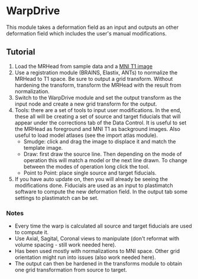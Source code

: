 # WarpDrive

This module takes a deformation field as an input and outputs an other deformation field which includes the user's manual modifications.

## Tutorial

1. Load the MRHead from sample data and a [MNI T1 image](http://www.bic.mni.mcgill.ca/~vfonov/icbm/2009/mni_icbm152_nlin_sym_09c_nifti.zip)
1. Use a registration module (BRAINS, Elastix, ANTs) to normalize the MRHead to T1 space. Be sure to output a grid transform. Without hardening the transform, transform the MRHead with the result from normalization.
1. Switch to the WarpDrive module and set the output transform as the input node and create a new grid transform for the output.
1. Tools: there are a set of tools to input user modifications. In the end, these all will be creating a set of source and target fiducials that will appear under the corrections tab of the Data Control. It is useful to set the MRHead as foreground and MNI T1 as background images. Also useful to load model atlases (see the import atlas module).
    * Smudge: click and drag the image to displace it and match the template image.
    * Draw: first draw the source line. Then depending on the mode of operation this will match a model or the next line drawn. To change between the modes of operation long click the tool.
    * Point to Point: place single source and target fiducials.
1. If you have auto update on, then you will already be seeing the modifications done. Fiducials are used as an input to plastimatch software to compute the new deformation field. In the output tab some settings to plastimatch can be set.

### Notes

- Every time the warp is calculated all source and target fiducials are used to compute it.
- Use Axial, Sagital, Coronal views to manipulate (don't reformat with volume spacing - still work needed here).
- Has been used mostly with normalizations to MNI space. Other grid orientation might run into issues (also work needed here).
- The output can then be hardened in the transforms module to obtain one grid transformation from source to target.